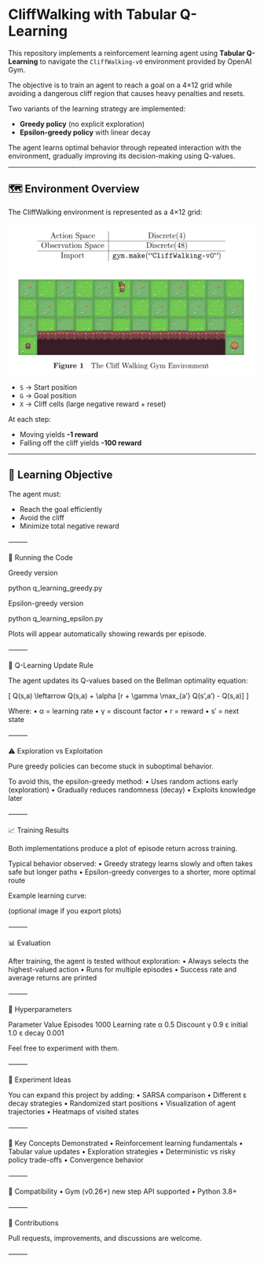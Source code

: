 # CliffWalking with Tabular Q-Learning

This repository implements a reinforcement learning agent using **Tabular Q-Learning**
to navigate the `CliffWalking-v0` environment provided by OpenAI Gym.

The objective is to train an agent to reach a goal on a 4×12 grid while avoiding a
dangerous cliff region that causes heavy penalties and resets.

Two variants of the learning strategy are implemented:

- **Greedy policy** (no explicit exploration)
- **Epsilon-greedy policy** with linear decay

The agent learns optimal behavior through repeated interaction with the environment,
gradually improving its decision-making using Q-values.

---

## 🗺 Environment Overview

The CliffWalking environment is represented as a 4×12 grid:

![CliffWalking Map](IMG_9942.jpeg)


- `S` → Start position  
- `G` → Goal position  
- `X` → Cliff cells (large negative reward + reset)

At each step:
- Moving yields **-1 reward**
- Falling off the cliff yields **-100 reward**

---

## 🎯 Learning Objective

The agent must:
- Reach the goal efficiently
- Avoid the cliff
- Minimize total negative reward

⸻

🚀 Running the Code

Greedy version

python q_learning_greedy.py

Epsilon-greedy version

python q_learning_epsilon.py

Plots will appear automatically showing rewards per episode.

⸻

🔁 Q-Learning Update Rule

The agent updates its Q-values based on the Bellman optimality equation:

[
Q(s,a) \leftarrow Q(s,a) + \alpha [r + \gamma \max_{a’} Q(s’,a’) - Q(s,a)]
]

Where:
	•	α = learning rate
	•	γ = discount factor
	•	r = reward
	•	s′ = next state

⸻

⚠️ Exploration vs Exploitation

Pure greedy policies can become stuck in suboptimal behavior.

To avoid this, the epsilon-greedy method:
	•	Uses random actions early (exploration)
	•	Gradually reduces randomness (decay)
	•	Exploits knowledge later

⸻

📈 Training Results

Both implementations produce a plot of episode return across training.

Typical behavior observed:
	•	Greedy strategy learns slowly and often takes safe but longer paths
	•	Epsilon-greedy converges to a shorter, more optimal route

Example learning curve:

(optional image if you export plots)

⸻

📊 Evaluation

After training, the agent is tested without exploration:
	•	Always selects the highest-valued action
	•	Runs for multiple episodes
	•	Success rate and average returns are printed

⸻

🧰 Hyperparameters

Parameter	Value
Episodes	1000
Learning rate α	0.5
Discount γ	0.9
ε initial	1.0
ε decay	0.001

Feel free to experiment with them.

⸻

🧪 Experiment Ideas

You can expand this project by adding:
	•	SARSA comparison
	•	Different ε decay strategies
	•	Randomized start positions
	•	Visualization of agent trajectories
	•	Heatmaps of visited states

⸻

🧩 Key Concepts Demonstrated
	•	Reinforcement learning fundamentals
	•	Tabular value updates
	•	Exploration strategies
	•	Deterministic vs risky policy trade-offs
	•	Convergence behavior

⸻

🔧 Compatibility
	•	Gym (v0.26+) new step API supported
	•	Python 3.8+

⸻

🤝 Contributions

Pull requests, improvements, and discussions are welcome.

⸻
